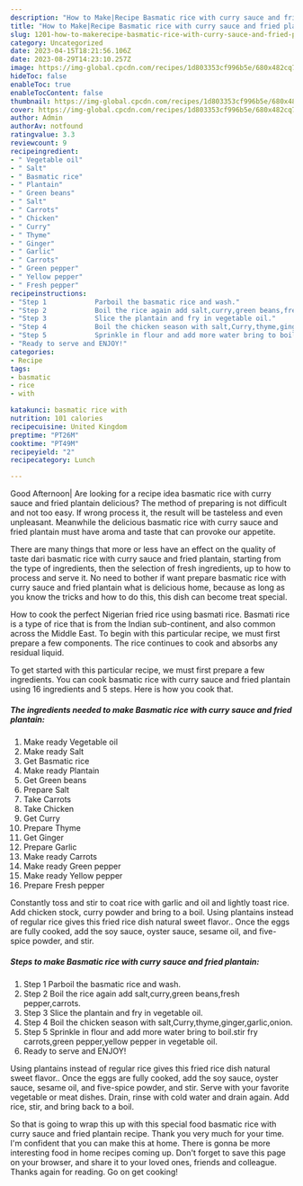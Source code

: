 ```yaml
---
description: "How to Make|Recipe Basmatic rice with curry sauce and fried plantain {That is Special"
title: "How to Make|Recipe Basmatic rice with curry sauce and fried plantain {That is Special"
slug: 1201-how-to-makerecipe-basmatic-rice-with-curry-sauce-and-fried-plantain-that-is-special
category: Uncategorized
date: 2023-04-15T18:21:56.106Z
date: 2023-08-29T14:23:10.257Z
image: https://img-global.cpcdn.com/recipes/1d803353cf996b5e/680x482cq70/basmatic-rice-with-curry-sauce-and-fried-plantain-recipe-main-photo.jpg
hideToc: false
enableToc: true
enableTocContent: false
thumbnail: https://img-global.cpcdn.com/recipes/1d803353cf996b5e/680x482cq70/basmatic-rice-with-curry-sauce-and-fried-plantain-recipe-main-photo.jpg
cover: https://img-global.cpcdn.com/recipes/1d803353cf996b5e/680x482cq70/basmatic-rice-with-curry-sauce-and-fried-plantain-recipe-main-photo.jpg
author: Admin
authorAv: notfound
ratingvalue: 3.3
reviewcount: 9
recipeingredient:
- " Vegetable oil"
- " Salt"
- " Basmatic rice"
- " Plantain"
- " Green beans"
- " Salt"
- " Carrots"
- " Chicken"
- " Curry"
- " Thyme"
- " Ginger"
- " Garlic"
- " Carrots"
- " Green pepper"
- " Yellow pepper"
- " Fresh pepper"
recipeinstructions:
- "Step 1            Parboil the basmatic rice and wash."
- "Step 2            Boil the rice again add salt,curry,green beans,fresh pepper,carrots."
- "Step 3            Slice the plantain and fry in vegetable oil."
- "Step 4            Boil the chicken season with salt,Curry,thyme,ginger,garlic,onion."
- "Step 5            Sprinkle in flour and add more water bring to boil.stir fry carrots,green pepper,yellow pepper in vegetable oil."
- "Ready to serve and ENJOY!"
categories:
- Recipe
tags:
- basmatic
- rice
- with

katakunci: basmatic rice with 
nutrition: 101 calories
recipecuisine: United Kingdom
preptime: "PT26M"
cooktime: "PT49M"
recipeyield: "2"
recipecategory: Lunch

---
```



Good Afternoon| Are looking for a recipe idea basmatic rice with curry sauce and fried plantain delicious? The method of preparing is not difficult and not too easy. If wrong process it, the result will be tasteless and even unpleasant. Meanwhile the delicious basmatic rice with curry sauce and fried plantain must have aroma and taste that can provoke our appetite.






There are many things that more or less have an effect on the quality of taste dari basmatic rice with curry sauce and fried plantain, starting from the type of ingredients, then the selection of fresh ingredients, up to how to process and serve it. No need to bother if want prepare basmatic rice with curry sauce and fried plantain what is delicious home, because as long as you know the tricks and how to do this, this dish can become treat  special.


How to cook the perfect Nigerian fried rice using basmati rice. Basmati rice is a type of rice that is from the Indian sub-continent, and also common across the Middle East. To begin with this particular recipe, we must first prepare a few components. The rice continues to cook and absorbs any residual liquid.


To get started with this particular recipe, we must first prepare a few ingredients. You can cook basmatic rice with curry sauce and fried plantain using 16 ingredients and 5 steps. Here is how you cook that.

<!--inarticleads1-->

##### The ingredients needed to make Basmatic rice with curry sauce and fried plantain:

1. Make ready  Vegetable oil
1. Make ready  Salt
1. Get  Basmatic rice
1. Make ready  Plantain
1. Get  Green beans
1. Prepare  Salt
1. Take  Carrots
1. Take  Chicken
1. Get  Curry
1. Prepare  Thyme
1. Get  Ginger
1. Prepare  Garlic
1. Make ready  Carrots
1. Make ready  Green pepper
1. Make ready  Yellow pepper
1. Prepare  Fresh pepper


Constantly toss and stir to coat rice with garlic and oil and lightly toast rice. Add chicken stock, curry powder and bring to a boil. Using plantains instead of regular rice gives this fried rice dish natural sweet flavor.. Once the eggs are fully cooked, add the soy sauce, oyster sauce, sesame oil, and five-spice powder, and stir. 

<!--inarticleads2-->

##### Steps to make Basmatic rice with curry sauce and fried plantain:

1. Step 1            Parboil the basmatic rice and wash.
1. Step 2            Boil the rice again add salt,curry,green beans,fresh pepper,carrots.
1. Step 3            Slice the plantain and fry in vegetable oil.
1. Step 4            Boil the chicken season with salt,Curry,thyme,ginger,garlic,onion.
1. Step 5            Sprinkle in flour and add more water bring to boil.stir fry carrots,green pepper,yellow pepper in vegetable oil.
1. Ready to serve and ENJOY!

Using plantains instead of regular rice gives this fried rice dish natural sweet flavor.. Once the eggs are fully cooked, add the soy sauce, oyster sauce, sesame oil, and five-spice powder, and stir. Serve with your favorite vegetable or meat dishes. Drain, rinse with cold water and drain again. Add rice, stir, and bring back to a boil. 

So that is going to wrap this up with this special food basmatic rice with curry sauce and fried plantain recipe. Thank you very much for your time. I'm confident that you can make this at home. There is gonna be more interesting food in home recipes coming up. Don't forget to save this page on your browser, and share it to your loved ones, friends and colleague. Thanks again for reading. Go on get cooking!
